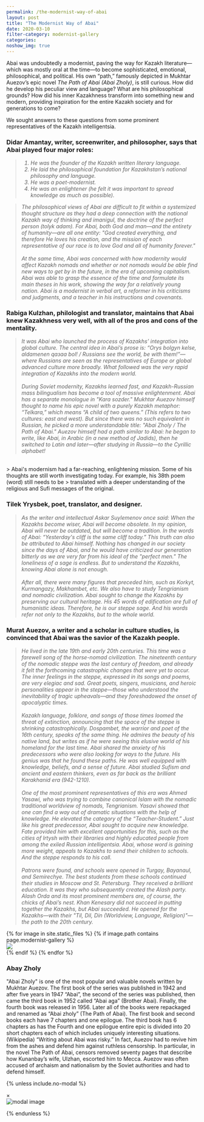 ```yaml
---
permalink: /the-modernist-way-of-abai
layout: post
title: "The Modernist Way of Abai"
date: 2020-03-10
filter-category: modernist-gallery
categories: 
noshow_img: true
---
```


<style>
td {
  padding-left: 30px !important;
  padding-right: 0px !important;
  text-align: right;
  font-style: italic !important;
 }


td:first-child {
padding-left: 0px !important;
text-align: left;
}

table {
width: 600px;
}

@media screen and (max-width: 786px) {
table {
width: auto;
font-size: 12px;
}

blockquote > p {
  white-space: nowrap;
  font-size: 12px;
}

}

blockquote {
  font-style: italic;
  margin-left: 1.5rem;
}

blockquote > p {
  white-space: wrap;
}

blockquote > p > sup {
  font-style: normal;
  margin-left: 2px;
}
 </style>

<link rel="stylesheet" href="{{ '/assets/css/slick-slider.css' | prepend: site.baseurl }}" />


Abai was undoubtedly a modernist, paving the way for Kazakh literature—which was mostly oral at the time—to become sophisticated, emotional, philosophical, and political. His own “path,” famously depicted in Mukhtar Auezov’s epic novel _The Path of Abai (Abai Zholy)_, is still curious. How did he develop his peculiar view and language? What are his philosophical grounds? How did his inner Kazakhness transform into something new and modern, providing inspiration for the entire Kazakh society and for generations to come?

We sought answers to these questions from some prominent representatives of the Kazakh intelligentsia.

### Didar Amantay, writer, screenwriter, and philosopher, says that Abai played four major roles:
> 1. He was the founder of the Kazakh written literary language.
> 2. He laid the philosophical foundation for Kazakhstan’s national philosophy and language.
> 3. He was a poet-modernist.
> 4. He was an enlightener (he felt it was important to spread knowledge as much as possible).

> The philosophical views of Abai are difficult to fit within a systemized thought structure as they had a deep connection with the national Kazakh way of thinking and imanigul,
> the doctrine of the perfect person (tolyk adam). For Abai, both God and man—and the entirety of humanity—are all one entity: "God created everything, and therefore He loves his
> creation, and the mission of each representative of our race is to love God and all of humanity forever."<br><br> 
> At the same time, Abai was concerned with how modernity would affect
> Kazakh nomads and whether or not nomads would be able find new ways to get by in the future, in the era of upcoming capitalism. Abai was able to grasp the essence of the time and
> formulate its main theses in his work, showing the way for a relatively young nation. Abai is a modernist in verbal art, a reformer in his criticisms and judgments, and a teacher
> in his instructions and covenants.

### Rabiga Kulzhan, philologist and translator, maintains that Abai knew Kazakhness very well, with all of the pros and cons of the mentality. 
> It was Abai who launched the process of Kazakhs’ integration into global culture. The central idea in Abai’s prose is: “Orys bolgyn kelse, aldamenen qазаa bol! / Russians see the
> world, be with them!”—where Russians are seen as the representatives of Europe or global advanced culture more broadly. What followed was the very rapid integration of Kazakhs
> into the modern world.<br><br>
> During Soviet modernity, Kazakhs learned fast, and Kazakh-Russian mass bilingualism has become a tool of massive enlightenment. Abai has a separate
> monologue in "Kara sozder." Mukhtar Auezov himself thought to name his epic novel with a purely Kazakh metaphor: “Telkara,” which means “A child of two queens.” (This refers to 
> two cultures: east and west). But since there was no such equivalent in Russian, he picked a more understandable title: "Abai Zholy / The Path of Abai." Auezov himself had a path
> similar to Abai: he began to write, like Abai, in Arabic (in a new method of Jadids), then he switched to Latin and later—after studying in Russia—to the Cyrillic alphabet!<br>
<br>
> Abai's modernism had a far-reaching, enlightening mission. Some of his thoughts are still worth investigating today. For example, his 38th poem (word) still needs to be
> translated with a deeper understanding of the religious and Sufi messages of the original.

### Tilek Yrysbek, poet, translator, and designer. 
> As the writer and intellectual Askar Suylemenov once said: When the Kazakhs become wiser, Abai will become obsolete. In my opinion, Abai will never be outdated, but will become a
> tradition. In the words of Abai: _“Yesterday's cliff is the same cliff today.”_ This truth can also be attributed to Abai himself. Nothing has changed in our society since the
> days of Abai, and he would have criticized our generation bitterly as we are very far from his ideal of the "perfect men." The loneliness of a sage is endless. But to understand
> the Kazakhs, knowing Abai alone is not enough. <br><br>
> After all, there were many figures that preceded him, such as Korkyt, Kurmangazy, Makhambet, etc. We also have to study Tengrianism and
> nomadic civilization. Abai sought to change the Kazakhs by preserving our cultural heritage. His 45 words of edification are full of humanistic ideas. Therefore, he is our steppe
> sage. And his words refer not only to the Kazakhs, but to the whole world.

### Murat Auezov, a writer and a scholar in culture studies, is convinced that Abai was the savior of the Kazakh people. 
> He lived in the late 19th  and early 20th centuries. This time was a farewell song of the horse-nomad civilization. The nineteenth century of the nomadic steppe was the last
> century of freedom, and already it felt the forthcoming catastrophic changes that were yet to occur. The inner feelings in the steppe, expressed in its songs and poems, are very
> elegiac and sad. Great poets, singers, musicians, and heroic personalities appear in the steppe—those who understood the inevitability of tragic upheavals—and they foreshadowed
> the onset of apocalyptic times.<br><br>
> Kazakh language, folklore, and songs of those times loomed the threat of extinction, announcing that the space of the steppe is shrinking
> catastrophically. Dospambet, the warrior and poet of the 16th century, speaks of the same thing. He admires the beauty of his native land, but writes as if he were seeing this
> elusive world of his homeland for the last time. Abai shared the anxiety of his predecessors who were also looking for ways to the future. His genius was that he found these
> paths. He was well equipped with knowledge, beliefs, and a sense of future. Abai studied Sufism and ancient and eastern thinkers, even as far back as the brilliant Karakhanid era
> (942-1210). <br><br>
> One of the most prominent representatives of this era was Ahmed Yasawi, who was trying to combine canonical Islam with the nomadic traditional worldview of nomads,
> Tengrianism. Yasavi showed that one can find a way out of dramatic situations with the help of knowledge. He elevated the category of the “Teacher-Student.” Just like his great
> predecessor, Abai sought to acquire new knowledge. Fate provided him with excellent opportunities for this, such as the cities of Irtysh with their libraries and highly educated
> people from among the exiled Russian intelligentsia. Abai, whose word is gaining more weight, appeals to Kazakhs to send their children to schools. And the steppe responds to his
> call.<br><br>
> Patrons were found, and schools were opened in Turgay, Bayanaul, and Semirechye. The best students from these schools continued their studies in Moscow and St. Petersburg.
> They received a brilliant education. It was they who subsequently created the Alash party. Alash Orda and its most prominent members are, of course, the chicks of Abai’s nest.
> Khan Kenesary did not succeed in putting together the Kazakhs, but Abai succeeded. He opened for the Kazakhs—with their "Tіl, Dіl, Dіn (Worldview, Language, Religion)"—the path
> to the 20th century. 

<div class="container">
   
<div class="slicky-slider">
    {% for image in site.static_files %}
    {% if image.path contains page.modernist-gallery %}
        <div class="col px-0">
            <img src="{{ image.path }}" class="img-thumbnail rounded mx-auto slick-slider-img"
            data-img="{{ image.path }}">
        </div>
    {% endif %}
    {% endfor %}
</div>
</div>

### Abay Zholy

"Abai Zholy" is one of the most popular and valuable novels written by Mukhtar Auezov. The first book of the series was published in 1942 and after five years in 1947 “Abai”, the second of the series was published, then came the third book in 1952 called “Abai aga” (Brother Abai). Finally, the fourth book was released in 1956. Later all of the books were repackaged and renamed as “Abai zholy” (The Path of Abai). The first book and second books each have 7 chapters and one epilogue. The third book has 6 chapters as has the Fourth and one epilogue entire epic is divided into 20 short chapters each of which includes uniquely interesting situations. (Wikipedia)
“Writing about Abai was risky.” In fact, Auezov had to revive him from the ashes and defend him against ruthless censorship. In particular, in the novel The Path of Abai, censors removed seventy pages that describe how Kunanbay’s wife, Ulzhan, escorted him to Mecca. Auezov was often accused of archaism and nationalism by the Soviet authorities and had to defend himself.


{% unless include.no-modal %}
  
<div id="ModeristModal" class="modal" style="z-index: 10000;">
  <span class="close cursor" onclick="closeModal()">&times;</span>
  <div class="modal-content">
      <img id="modernistModal" src="" alt="modal image" />
      <figcaption id="modal-cap" class="p-2"></figcaption>
  </div>
</div>
   
<script>
  var captions = {{ site.data.modernist-gallery | jsonify }};

  $('.img-thumbnail').on('click', function(e) {
    openModal(e.target.dataset.img);
  })

  function openModal(img) {
    $('#modernistModal').attr('src', img);
    captions.forEach(function(c) {
      if (img.includes(c.filename)) {
        $('#modal-cap').html(c.caption);
      }
    })
    
    $('#ModeristModal').show();
    $('html').addClass('modal-open');
 

  }

  function closeModal() {
    $('html').removeClass('modal-open');
    $('#OldModal').hide();
    
  }
</script>

{% endunless %}